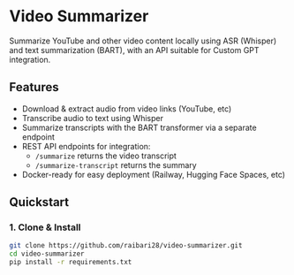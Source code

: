 # Video Summarizer

Summarize YouTube and other video content locally using ASR (Whisper) and text summarization (BART), with an API suitable for Custom GPT integration.

## Features

- Download & extract audio from video links (YouTube, etc)
- Transcribe audio to text using Whisper
- Summarize transcripts with the BART transformer via a separate endpoint
- REST API endpoints for integration:
  - `/summarize` returns the video transcript
  - `/summarize-transcript` returns the summary
- Docker-ready for easy deployment (Railway, Hugging Face Spaces, etc)

## Quickstart

### 1. Clone & Install

```bash
git clone https://github.com/raibari28/video-summarizer.git
cd video-summarizer
pip install -r requirements.txt
